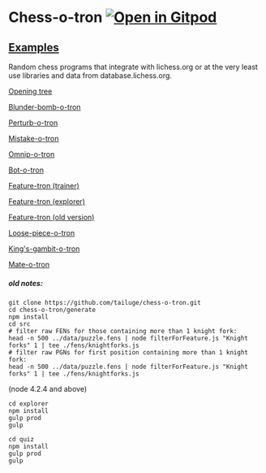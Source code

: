 # Chess-o-tron [![Open in Gitpod](https://img.shields.io/badge/Gitpod-Open%20in%20Gitpod-%230092CF.svg)](https://gitpod.io/#https://github.com/tailuge/chess-o-tron)

## [Examples](https://tailuge.github.io/chess-o-tron/index.html)

Random chess programs that integrate with lichess.org or at the very least use libraries and data from database.lichess.org.

<div>
      <p><a href="https://tailuge.github.io/chess-o-tron/public/openings/openingtree.html">Opening tree</a></p>
      <p><a href="https://tailuge.github.io/chess-o-tron/html/blunder-bomb.html">Blunder-bomb-o-tron</a></p>
      <p><a href="https://tailuge.github.io/perturb-o-tron/index.html">Perturb-o-tron</a></p>
      <p><a href="https://github.com/tailuge/mistake-o-tron#demo">Mistake-o-tron</a></p>
      <p><a href="https://tailuge.github.io/omnip-o-tron/index.html">Omnip-o-tron</a></p>      
      <p><a href="https://test-o-a.herokuapp.com/">Bot-o-tron</a></p>
      <p><a href="https://tailuge.github.io/chess-o-tron/public/quiz.html">Feature-tron (trainer)</a></p>
      <p><a href="https://tailuge.github.io/chess-o-tron/public/">Feature-tron (explorer)</a></p>
      <p><a href="https://tailuge.github.io/chess-o-tron/html/feature-tron.html">Feature-tron (old version)</a></p>
      <p><a href="https://tailuge.github.io/chess-o-tron/html/loose-piece-o-tron.html">Loose-piece-o-tron</a></p>
      <p><a href="https://jsfiddle.net/tailuge/24ooeww3/show/">King's-gambit-o-tron</a></p>
      <p><a href="https://jsfiddle.net/tailuge/mmyvwgd6/show/">Mate-o-tron</a></p>
</div>

##### old notes:

```
git clone https://github.com/tailuge/chess-o-tron.git
cd chess-o-tron/generate
npm install
cd src
# filter raw FENs for those containing more than 1 knight fork:
head -n 500 ../data/puzzle.fens | node filterForFeature.js "Knight forks" 1 | tee ./fens/knightforks.js
# filter raw PGNs for first position containing more than 1 knight fork:
head -n 500 ../data/puzzle.fens | node filterForFeature.js "Knight forks" 1 | tee ./fens/knightforks.js
```

(node 4.2.4 and above)

```
cd explorer
npm install
gulp prod
gulp
```

```
cd quiz
npm install
gulp prod
gulp
```
